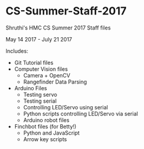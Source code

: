 # CS-Summer-Staff-2017

Shruthi's HMC CS Summer 2017 Staff files

May 14 2017 - July 21 2017

Includes:
  * Git Tutorial files
  * Computer Vision files
    * Camera + OpenCV
    * Rangefinder Data Parsing
  * Arduino Files
    * Testing servo
    * Testing serial
    * Controlling LED/Servo using serial
    * Python scripts controlling LED/Servo via serial
    * Arduino robot files
  * Finchbot files (for Betty!)
    * Python and JavaScript
    * Arrow key scripts
